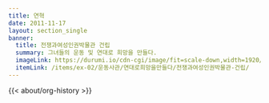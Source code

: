 ```yaml
---
title: 연혁
date: 2011-11-17
layout: section_single
banner:
  title: 전쟁과여성인권박물관 건립
  summary: 그녀들의 운동 및 연대로 희망을 만들다.
  imageLink: https://durumi.io/cdn-cgi/image/fit=scale-down,width=1920/https://wwm3.s3.ap-northeast-2.amazonaws.com/exhibition/2%ec%b8%b5+%ec%a0%84%ec%8b%9c/%ec%9a%b4%eb%8f%99%ec%82%ac%ea%b4%80/%ec%97%b0%eb%8c%80%eb%a1%9c%ed%9d%ac%eb%a7%9d%ec%9d%84%eb%a7%8c%eb%93%a4%eb%8b%a4/%ec%a0%84%ec%9f%81%ea%b3%bc%ec%97%ac%ec%84%b1%ec%9d%b8%ea%b6%8c%eb%b0%95%eb%ac%bc%ea%b4%80+%ea%b1%b4%eb%a6%bd.jpg
  itemLink: /items/ex-02/운동사관/연대로희망을만들다/전쟁과여성인권박물관-건립/
---
```


{{< about/org-history >}}